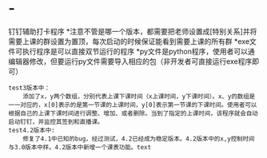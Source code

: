 # -
钉钉辅助打卡程序
*注意不管是哪一个版本，都需要把老师设置成[特别关系]并将需要上课的群设置为置顶，每次启动的时候保证能看到需要上课的所有群
*exe文件可执行程序是可以直接双节运行的程序
*py文件是python程序，使用者可以通编辑器修改，但要运行py文件需要导入相应的包（非开发者可直接运行exe程序即可）


    test3版本中：
        添加了x，y两个数组，分别代表上课下课时间（x上课时间，y下课时间）。x、y的数组是一一对应的，x[0]表示的是第一节课的上课时间，y[0]表示第一节课的下课时间。使用者可以根据自己的上课下课时间进行调整、增加、或者删除。当到了指定的上课时间，该程序就会自动启动钉钉，并监控其签到和直播课。
    test4.2版本中:
        修复了4.1中已知的bug，经过测试，4.2已经成为稳定版本。4.2版本中的x,y控制时间与3.0版本中样。4.2版本中新增一个课表功能。text
